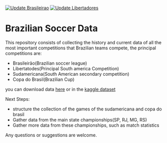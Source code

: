 [![Update Brasileirao](https://github.com/ricardomattos05/Scraping_Brasileirao/actions/workflows/Update_Brasileirao.yaml/badge.svg)](https://github.com/ricardomattos05/Scraping_Brasileirao/actions/workflows/Update_Brasileirao.yaml)  [![Update Libertadores](https://github.com/ricardomattos05/Scraping_Brasileirao/actions/workflows/Update_Libertadores.yaml/badge.svg)](https://github.com/ricardomattos05/Scraping_Brasileirao/actions/workflows/Update_Libertadores.yaml)

# Brazilian Soccer Data

This repository consists of collecting the history and current data of all the most important competitions that Brazilian teams compete, the principal competitions are:

* Brasileirão(Brazilian soccer league)
* Libertatodes(Principal South america Competition)
* Sudamericana(South American secondary competition)
* Copa do Brasil(Brazilian Cup)

you can download data [here](https://github.com/ricardomattos05/Scraping_Brasileirao/tree/master/Data) or in the [kaggle dataset](https://www.kaggle.com/ricardomattos05/jogos-do-campeonato-brasileiro)

Next Steps:
- structure the collection of the games of the sudamericana and copa do brasil
- Gather data from the main state championships(SP, RJ, MG, RS)
- Gather more data from these championships, such as match statistics

Any questions or suggestions are welcome.
